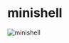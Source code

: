 # minishell
![minishell](https://cdn.discordapp.com/attachments/1006865644777648168/1113465695234174976/minishell.png)
